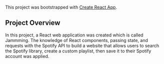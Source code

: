 This project was bootstrapped with [Create React App](https://github.com/facebook/create-react-app).

## Project Overview
In this project, a React web application was created which is called Jammming. The knowledge of React components, passing state, and requests with the Spotify API to build a website that allows users to search the Spotify library, create a custom playlist, then save it to their Spotify account was applied.
